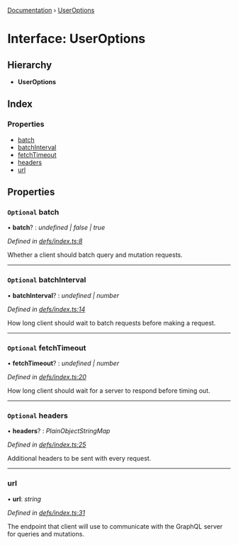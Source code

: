 [Documentation](../README.md) › [UserOptions](useroptions.md)

# Interface: UserOptions

## Hierarchy

* **UserOptions**

## Index

### Properties

* [batch](useroptions.md#optional-batch)
* [batchInterval](useroptions.md#optional-batchinterval)
* [fetchTimeout](useroptions.md#optional-fetchtimeout)
* [headers](useroptions.md#optional-headers)
* [url](useroptions.md#url)

## Properties

### `Optional` batch

• **batch**? : *undefined | false | true*

*Defined in [defs/index.ts:8](https://github.com/badbatch/graphql-box/blob/d6cf575/packages/fetch-manager/src/defs/index.ts#L8)*

Whether a client should batch query and mutation
requests.

___

### `Optional` batchInterval

• **batchInterval**? : *undefined | number*

*Defined in [defs/index.ts:14](https://github.com/badbatch/graphql-box/blob/d6cf575/packages/fetch-manager/src/defs/index.ts#L14)*

How long client should wait to batch requests
before making a request.

___

### `Optional` fetchTimeout

• **fetchTimeout**? : *undefined | number*

*Defined in [defs/index.ts:20](https://github.com/badbatch/graphql-box/blob/d6cf575/packages/fetch-manager/src/defs/index.ts#L20)*

How long client should wait for a server to
respond before timing out.

___

### `Optional` headers

• **headers**? : *PlainObjectStringMap*

*Defined in [defs/index.ts:25](https://github.com/badbatch/graphql-box/blob/d6cf575/packages/fetch-manager/src/defs/index.ts#L25)*

Additional headers to be sent with every request.

___

###  url

• **url**: *string*

*Defined in [defs/index.ts:31](https://github.com/badbatch/graphql-box/blob/d6cf575/packages/fetch-manager/src/defs/index.ts#L31)*

The endpoint that client will use to communicate with the
GraphQL server for queries and mutations.
